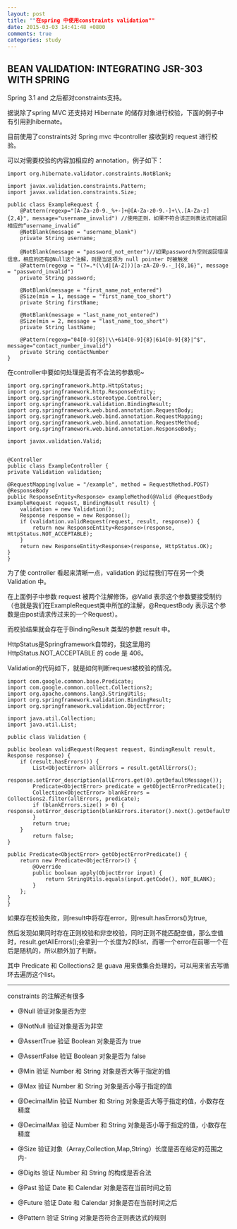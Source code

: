 ```yaml
---
layout: post
title: ""在spring 中使用constraints validation""
date: 2015-03-03 14:41:48 +0800
comments: true
categories: study
---
```

## BEAN VALIDATION: INTEGRATING JSR-303 WITH SPRING

Spring 3.1 and 之后都对constraints支持。

据说除了spring MVC 还支持对 Hibernate 的储存对象进行校验，下面的例子中有引用到hibernate。

目前使用了constraints对 Spring mvc 中controller 接收到的 request 进行校验。

可以对需要校验的内容加相应的 annotation，例子如下：
	
	import org.hibernate.validator.constraints.NotBlank;

	import javax.validation.constraints.Pattern;
	import javax.validation.constraints.Size;

	public class ExampleRequest {
        @Pattern(regexp="[A-Za-z0-9._%+-]+@[A-Za-z0-9.-]+\\.[A-Za-z]{2,4}", message="username_invalid") //使用正则，如果不符合该正则表达式则返回相应的“username_invalid”
    	@NotBlank(message = "username_blank")
    	private String username;

	    @NotBlank(message = "password_not_enter")//如果password为空则返回错误信息，相应的还有@Null这个注解，则是当这项为 null pointer 时被触发
    	@Pattern(regexp = "(?=.*(\\d|[A-Z]))[a-zA-Z0-9.-_]{8,16}", message = "password_invalid")
    	private String password;

    	@NotBlank(message = "first_name_not_entered")
    	@Size(min = 1, message = "first_name_too_short")
    	private String firstName;

    	@NotBlank(message = "last_name_not_entered")
    	@Size(min = 2, message = "last_name_too_short")
    	private String lastName;
    	
    	@Pattern(regexp="04[0-9]{8}|\\+614[0-9]{8}|614[0-9]{8}|^$", message="contact_number_invalid")
    	private String contactNumber
    }


在controller中要如何处理是否有不合法的参数呢~

	import org.springframework.http.HttpStatus;
	import org.springframework.http.ResponseEntity;
	import org.springframework.stereotype.Controller;
	import org.springframework.validation.BindingResult;
	import org.springframework.web.bind.annotation.RequestBody;
	import org.springframework.web.bind.annotation.RequestMapping;
	import org.springframework.web.bind.annotation.RequestMethod;
	import org.springframework.web.bind.annotation.ResponseBody;

	import javax.validation.Valid;


	@Controller
	public class ExampleController {
    private Validation validation;

    @RequestMapping(value = "/example", method = RequestMethod.POST)
    @ResponseBody
    public ResponseEntity<Response> exampleMethod(@Valid @RequestBody ExampleRequest request, BindingResult result) {
        validation = new Validation();
        Response response = new Response();
        if (validation.validRequest(request, result, response)) {
            return new ResponseEntity<Response>(response, HttpStatus.NOT_ACCEPTABLE);
        }
        return new ResponseEntity<Response>(response, HttpStatus.OK);
    }
	}
	
	
为了使 controller 看起来清晰一点，validation 的过程我们写在另一个类 Validation 中。

在上面例子中参数 request 被两个注解修饰，@Valid 表示这个参数要接受制约（也就是我们在ExampleRequest类中所加的注解，@RequestBody 表示这个参数是由post请求传过来的一个Request）。

而校验结果就会存在于BindingResult 类型的参数 result 中。

HttpStatus是Springframework自带的，我这里用的HttpStatus.NOT_ACCEPTABLE 的 code 是 406。

Validation的代码如下，就是如何判断request被校验的情况。

	import com.google.common.base.Predicate;
	import com.google.common.collect.Collections2;
	import org.apache.commons.lang3.StringUtils;
	import org.springframework.validation.BindingResult;
	import org.springframework.validation.ObjectError;
	
	import java.util.Collection;
	import java.util.List;
	
	public class Validation {

    public boolean validRequest(Request request, BindingResult result, Response response) {
        if (result.hasErrors()) {
            List<ObjectError> allErrors = result.getAllErrors();
            response.setError_description(allErrors.get(0).getDefaultMessage());
            Predicate<ObjectError> predicate = getObjectErrorPredicate();
            Collection<ObjectError> blankErrors = Collections2.filter(allErrors, predicate);
            if (blankErrors.size() > 0) {                response.setError_description(blankErrors.iterator().next().getDefaultMessage());
            }
            return true;
        }
            return false;
    }

    public Predicate<ObjectError> getObjectErrorPredicate() {
        return new Predicate<ObjectError>() {
            @Override
            public boolean apply(ObjectError input) {
                return StringUtils.equals(input.getCode(), NOT_BLANK);
            }
        };
    }
	}
	
	
	
如果存在校验失败，则result中将存在error，则result.hasErrors()为true,

然后发现如果同时存在正则校验和非空校验，同时正则不能匹配空值，那么空值时，result.getAllErrors();会拿到一个长度为2的list，而哪一个error在前哪一个在后是随机的，所以额外加了判断。

其中 Predicate 和 Collections2 是 guava 用来做集合处理的，可以用来省去写循环去遍历这个list。

------------------------------------------------------------------------------------------
constraints 的注解还有很多

- @Null 	        验证对象是否为空

- @NotNull 	验证对象是否为非空

- @AssertTrue 	验证 Boolean 对象是否为 true
- @AssertFalse 	验证 Boolean 对象是否为 false
- @Min 	        验证 Number 和 String 对象是否大等于指定的值
- @Max 	        验证 Number 和 String 对象是否小等于指定的值
- @DecimalMin 	验证 Number 和 String 对象是否大等于指定的值，小数存在精度
- @DecimalMax 	验证 Number 和 String 对象是否小等于指定的值，小数存在精度
- @Size 	        验证对象（Array,Collection,Map,String）长度是否在给定的范围之内- 
- @Digits 	验证 Number 和 String 的构成是否合法
- @Past 	        验证 Date 和 Calendar 对象是否在当前时间之前
- @Future 	验证 Date 和 Calendar 对象是否在当前时间之后
- @Pattern 	验证 String 对象是否符合正则表达式的规则 